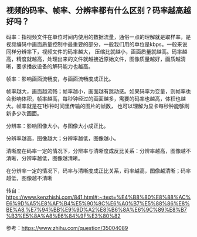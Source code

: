 ## 视频的码率、帧率、分辨率都有什么区别？码率越高越好吗？
码率：指视频文件在单位时间内使用的数据流量，通俗一点的理解就是取样率，是视频编码中画面质量控制中最重要的部分，一般我们用的单位是kbps。一般来说同样分辨率下，视频文件的码率越大，
压缩比就越小，画面质量就越高。码率越高，精度就越高，处理出来的文件就越接近原始文件，图像质量越好，画质越清晰，要求播放设备的解码能力也越高。

帧率：影响画面流畅度，与画面流畅度成正比。

帧率越大，画面越流畅；帧率越小，画面越有跳动感。如果码率为变量，则帧率也会影响体积，帧率越高，每秒钟经过的画面越多，需要的码率也越高，体积也越大。帧率就是在1秒钟时间里传输的图片的帧数，
也可以理解为显卡每秒钟能够刷新多少次画面。

分辨率：影响图像大小，与图像大小成正比。

分辨率越高，图像越大；分辨率越低，图像越小。

清晰度在码率一定的情况下，分辨率与清晰度成反比关系：分辨率越高，图像越不清晰，分辨率越低，图像越清晰。

在分辨率一定的情况下，码率与清晰度成正比关系，码率越高，图像越清晰；码率越低，图像越不清晰

转自：https://www.kenzhishi.com/841.html#:~:text=%E4%B8%80%E8%88%AC%E6%9D%A5%E8%AF%B4%E5%90%8C%E6%A0%B7%E5%88%86%E8%BE%A8,%E7%94%BB%E9%9D%A2%E8%B6%8A%E6%9C%89%E8%B7%B3%E5%8A%A8%E6%84%9F%E3%80%82

参考：https://www.zhihu.com/question/35004089
